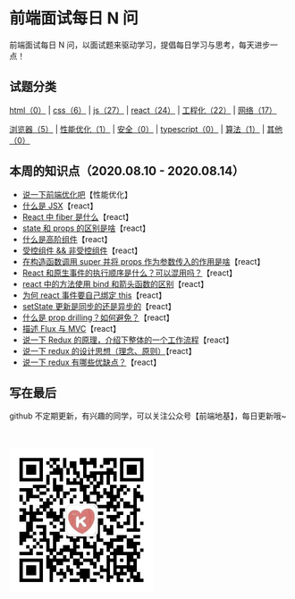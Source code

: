 # 前端面试每日 N 问

前端面试每日 N 问，以面试题来驱动学习，提倡每日学习与思考，每天进步一点！

## 试题分类

[html（0）](./question/html.md) | [css（6）](./question/css.md) | [js（27）](./question/js.md) | [react（24）](./question/react.md) | [工程化（22）](./question/engineering.md) | [网络（17）](./question/network.md)

[浏览器（5）](./question/browser.md) | [性能优化（1）](./question/performance.md) | [安全（0）](./question/safe.md) | [typescript（0）](./question/typescript.md) | [算法（1）](./question/algorithm.md) | [其他（0）](./question/else.md)

## 本周的知识点（2020.08.10 - 2020.08.14）

- [说一下前端优化吧](./answer/performance/performance.md#1)【性能优化】
- [什么是 JSX](./answer/react/react.md#10)【react】
- [React 中 fiber 是什么](./answer/react/react.md#11)【react】
- [state 和 props 的区别是啥](./answer/react/react.md#12)【react】
- [什么是高阶组件](./answer/react/react.md#13)【react】
- [受控组件 && 非受控组件](./answer/react/react.md#14)【react】
- [在构造函数调用 super 并将 props 作为参数传入的作用是啥](./answer/react/react.md#15)【react】
- [React 和原生事件的执行顺序是什么？可以混用吗？](./answer/react/react.md#16)【react】
- [react 中的方法使用 bind 和箭头函数的区别](./answer/react/react.md#17)【react】
- [为何 react 事件要自己绑定 this](./answer/react/react.md#18)【react】
- [setState 更新是同步的还是异步的](./answer/react/react.md#19)【react】
- [什么是 prop drilling？如何避免？](./answer/react/react.md#20)【react】
- [描述 Flux 与 MVC](./answer/react/react.md#21)【react】
- [说一下 Redux 的原理，介绍下整体的一个工作流程](./answer/react/react.md#22)【react】
- [说一下 redux 的设计思想（理念、原则）](./answer/react/react.md#23)【react】
- [说一下 redux 有哪些优缺点？](./answer/react/react.md#24)【react】

## 写在最后

github 不定期更新，有兴趣的同学，可以关注公众号【前端地基】，每日更新哦~

<br/>
<br/>

<img src="./assets/gongzhonghao.jpg">
